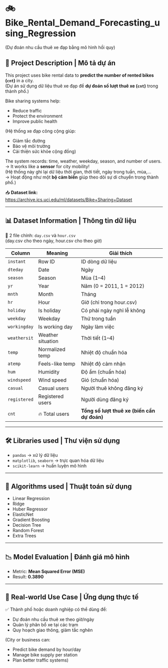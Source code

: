 # 🚲 Bike_Rental_Demand_Forecasting_using_Regression  
(Dự đoán nhu cầu thuê xe đạp bằng mô hình hồi quy)

## 🧾 Project Description | Mô tả dự án

This project uses bike rental data to **predict the number of rented bikes (`cnt`)** in a city.  
(Dự án sử dụng dữ liệu thuê xe đạp để **dự đoán số lượt thuê xe (`cnt`)** trong thành phố.)

Bike sharing systems help:
- Reduce traffic
- Protect the environment
- Improve public health

(Hệ thống xe đạp công cộng giúp:
- Giảm tắc đường  
- Bảo vệ môi trường  
- Cải thiện sức khỏe cộng đồng)

The system records: time, weather, weekday, season, and number of users.  
→ It works like a **sensor** for city mobility!  
(Hệ thống này ghi lại dữ liệu thời gian, thời tiết, ngày trong tuần, mùa,...  
→ Hoạt động như một **bộ cảm biến** giúp theo dõi sự di chuyển trong thành phố.)

📥 **Dataset link:**  
https://archive.ics.uci.edu/ml/datasets/Bike+Sharing+Dataset

---

## 📊 Dataset Information | Thông tin dữ liệu

📁 2 file chính: `day.csv` và `hour.csv`  
(day.csv cho theo ngày, hour.csv cho theo giờ)

| Column | Meaning | Giải thích |
|--------|---------|------------|
| `instant` | Row ID | ID dòng dữ liệu |
| `dteday` | Date | Ngày |
| `season` | Season | Mùa (1–4) |
| `yr` | Year | Năm (0 = 2011, 1 = 2012) |
| `mnth` | Month | Tháng |
| `hr` | Hour | Giờ (chỉ trong hour.csv) |
| `holiday` | Is holiday | Có phải ngày nghỉ lễ không |
| `weekday` | Weekday | Thứ trong tuần |
| `workingday` | Is working day | Ngày làm việc |
| `weathersit` | Weather situation | Thời tiết (1–4) |
| `temp` | Normalized temp | Nhiệt độ chuẩn hóa |
| `atemp` | Feels-like temp | Nhiệt độ cảm nhận |
| `hum` | Humidity | Độ ẩm (chuẩn hóa) |
| `windspeed` | Wind speed | Gió (chuẩn hóa) |
| `casual` | Casual users | Người thuê không đăng ký |
| `registered` | Registered users | Người dùng đăng ký |
| `cnt` | 🔥 Total users | **Tổng số lượt thuê xe (biến cần dự đoán)**

---

## 🛠️ Libraries used | Thư viện sử dụng

- `pandas` → xử lý dữ liệu  
- `matplotlib`, `seaborn` → trực quan hóa dữ liệu  
- `scikit-learn` → huấn luyện mô hình

---

## 🧠 Algorithms used | Thuật toán sử dụng

- Linear Regression  
- Ridge  
- Huber Regressor  
- ElasticNet  
- Gradient Boosting  
- Decision Tree  
- Random Forest  
- Extra Trees

---

## 📉 Model Evaluation | Đánh giá mô hình

- Metric: **Mean Squared Error (MSE)**  
- Result: **0.3890**

---

## 🎯 Real-world Use Case | Ứng dụng thực tế

✅ Thành phố hoặc doanh nghiệp có thể dùng để:
- Dự đoán nhu cầu thuê xe theo giờ/ngày  
- Quản lý phân bổ xe tại các trạm  
- Quy hoạch giao thông, giảm tắc nghẽn

(City or business can:
- Predict bike demand by hour/day  
- Manage bike supply per station  
- Plan better traffic systems)

